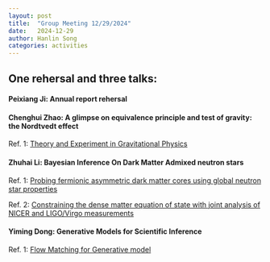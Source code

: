 ```yaml
---
layout: post
title:  "Group Meeting 12/29/2024"
date:   2024-12-29
author: Hanlin Song
categories: activities
---
```


## One rehersal and three talks:

#### Peixiang Ji:  Annual report rehersal

#### Chenghui Zhao: A glimpse on equivalence principle and test of gravity: the Nordtvedt effect
Ref. 1: [Theory and Experiment in Gravitational Physics](https://www.cambridge.org/cn/universitypress/subjects/physics/cosmology-relativity-and-gravitation/theory-and-experiment-gravitational-physics-2nd-edition?format=AR&isbn=9781108679824)

#### Zhuhai Li: Bayesian Inference On Dark Matter Admixed neutron stars
Ref. 1: [Probing fermionic asymmetric dark matter cores using global neutron star properties](https://arxiv.org/abs/2410.00140)

Ref. 2: [Constraining the dense matter equation of state with joint analysis of NICER and LIGO/Virgo measurements](https://doi.org/10.3847/2041-8213/ab822f)

#### Yiming Dong: Generative Models for Scientific Inference
Ref. 1: [Flow Matching for Generative model](https://arxiv.org/abs/2210.02747)







